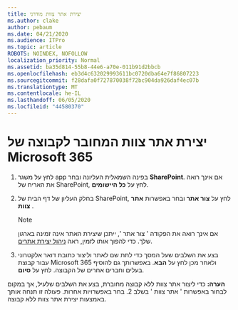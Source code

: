 ```yaml
---
title: יצירת אתר צוות מודרני
ms.author: clake
author: pebaum
ms.date: 04/21/2020
ms.audience: ITPro
ms.topic: article
ROBOTS: NOINDEX, NOFOLLOW
localization_priority: Normal
ms.assetid: ba35d814-55b8-44e6-a70e-011b91d2bbcb
ms.openlocfilehash: eb3d4c632029993611bc0720dba64e7f86807223
ms.sourcegitcommit: f28dafa0f727870038f72bc904da926daf4ec07b
ms.translationtype: MT
ms.contentlocale: he-IL
ms.lasthandoff: 06/05/2020
ms.locfileid: "44580370"
---
```

# <a name="create-a-microsoft-365-group-connected-team-site"></a>יצירת אתר צוות המחובר לקבוצה של Microsoft 365

1. לחץ על משגר app בפינה השמאלית העליונה ובחר **SharePoint**. אם אינך רואה את האריח של SharePoint, לחץ על **כל היישומים**.
    
2. בחלק העליון של דף הבית של SharePoint, לחץ על **צור אתר** ובחר באפשרות **אתר צוות** . 
    
    > [!NOTE]
    > אם אינך רואה את הפקודה ' צור אתר ', ייתכן שיצירת האתר אינה זמינה בארגון שלך. כדי להפוך אותו לזמין, ראה [ניהול יצירת אתרים](https://go.microsoft.com/fwlink/?linkid=2009644). 
  
3. בצע את השלבים שעל המסך כדי לתת שם לאתר וליצור כתובת דואר אלקטרוני עבור קבוצת Microsoft 365 ולאחר מכן לחץ על **הבא**. באפשרותך גם להוסיף בעלים וחברים אחרים של הקבוצה. לחץ על **סיום**.
  
 **הערה:** כדי ליצור אתר צוות ללא קבוצה מחוברת, בצע את השלבים שלעיל, אך במקום לבחור באפשרות ' אתר צוות ' בשלב 2. בחר באפשרויות אחרות. פעולה זו תנחה אותך באמצעות יצירת אתר צוות ללא קבוצה. 
    

